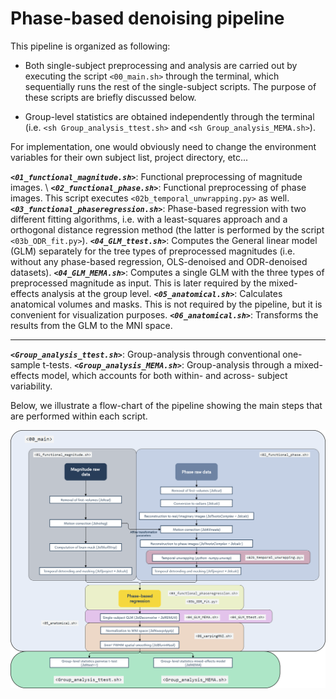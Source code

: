 # Phase-based denoising pipeline

This pipeline is organized as following:

* Both single-subject preprocessing and analysis are carried out by executing the script `<00_main.sh>` through the terminal, which sequentially runs the rest of the single-subject scripts. The purpose of these scripts are briefly discussed below.

* Group-level statistics are obtained independently through the terminal (i.e. `<sh Group_analysis_ttest.sh>` and `<sh Group_analysis_MEMA.sh>`).  

For implementation, one would obviously need to change the environment variables for their own subject list, project directory, etc...

***`<01_functional_magnitude.sh>`***: Functional preprocessing of magnitude images. \\
***`<02_functional_phase.sh>`***: Functional preprocessing of phase images. This script executes `<02b_temporal_unwrapping.py>` as well.
***`<03_functional_phaseregression.sh>`***: Phase-based regression with two different fitting algorithms, i.e. with a least-squares approach and a orthogonal distance regression method (the latter is performed by the script `<03b_ODR_fit.py>`).
***`<04_GLM_ttest.sh>`***: Computes the General linear model (GLM) separately for the tree types of preprocessed magnitudes (i.e. without any phase-based regression, OLS-denoised and ODR-denoised datasets).
***`<04_GLM_MEMA.sh>`***: Computes a single GLM with the three types of preprocessed magnitude as input. This is later required by the mixed-effects analysis at the group level.
***`<05_anatomical.sh>`***: Calculates anatomical volumes and masks. This is not required by the pipeline, but it is convenient for visualization purposes.
***`<06_anatomical.sh>`***: Transforms the results from the GLM to the MNI space.
________________
***`<Group_analysis_ttest.sh>`***: Group-analysis through conventional one-sample t-tests.
***`<Group_analysis_MEMA.sh>`***: Group-analysis through a mixed-effects model, which accounts for both within- and across- subject variability.

Below, we illustrate a flow-chart of the pipeline showing the main steps that are performed within each script.

<img src="Flow_chart_pipeline.png"> 
